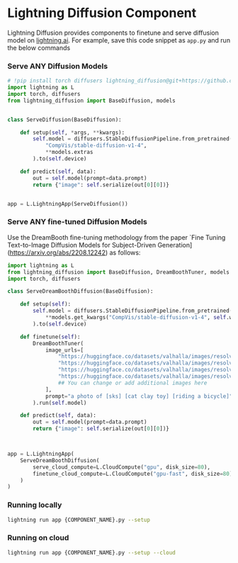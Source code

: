 # Lightning Diffusion Component

Lightning Diffusion provides components to finetune and serve diffusion model on [lightning.ai](https://lightning.ai/). For example, save this code snippet as `app.py` and run the below commands


### Serve ANY Diffusion Models

```python
# !pip install torch diffusers lightning_diffusion@git+https://github.com/Lightning-AI/lightning-diffusion.git
import lightning as L
import torch, diffusers
from lightning_diffusion import BaseDiffusion, models


class ServeDiffusion(BaseDiffusion):

    def setup(self, *args, **kwargs):
        self.model = diffusers.StableDiffusionPipeline.from_pretrained(
            "CompVis/stable-diffusion-v1-4",
            **models.extras
        ).to(self.device)

    def predict(self, data):
        out = self.model(prompt=data.prompt)
        return {"image": self.serialize(out[0][0])}


app = L.LightningApp(ServeDiffusion())
```

### Serve ANY fine-tuned Diffusion Models

Use the DreamBooth fine-tuning methodology from the paper `Fine Tuning Text-to-Image Diffusion Models for Subject-Driven Generation](https://arxiv.org/abs/2208.12242) as follows:


```python
import lightning as L
from lightning_diffusion import BaseDiffusion, DreamBoothTuner, models
import torch, diffusers

class ServeDreamBoothDiffusion(BaseDiffusion):

    def setup(self):
        self.model = diffusers.StableDiffusionPipeline.from_pretrained(
            **models.get_kwargs("CompVis/stable-diffusion-v1-4", self.weights_drive),
        ).to(self.device)

    def finetune(self):
        DreamBoothTuner(
            image_urls=[
                "https://huggingface.co/datasets/valhalla/images/resolve/main/2.jpeg",
                "https://huggingface.co/datasets/valhalla/images/resolve/main/3.jpeg",
                "https://huggingface.co/datasets/valhalla/images/resolve/main/5.jpeg",
                "https://huggingface.co/datasets/valhalla/images/resolve/main/6.jpeg",
                ## You can change or add additional images here
            ],
            prompt="a photo of [sks] [cat clay toy] [riding a bicycle]",
        ).run(self.model)

    def predict(self, data):
        out = self.model(prompt=data.prompt)
        return {"image": self.serialize(out[0][0])}



app = L.LightningApp(
    ServeDreamBoothDiffusion(
        serve_cloud_compute=L.CloudCompute("gpu", disk_size=80),
        finetune_cloud_compute=L.CloudCompute("gpu-fast", disk_size=80),
    )
)
```

### Running locally

```bash
lightning run app {COMPONENT_NAME}.py --setup
```

### Running on cloud

```bash
lightning run app {COMPONENT_NAME}.py --setup --cloud
```
